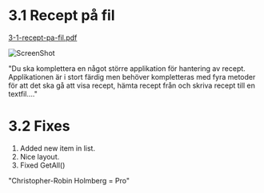 3.1 Recept på fil
=================
[3-1-recept-pa-fil.pdf](https://github.com/1dv402/kursmaterial/raw/master/Laborationsuppgifter/3-1-recept-pa-fil.pdf)

![ScreenShot](README.png)

"Du ska komplettera en något större applikation för hantering av recept. Applikationen är i stort färdig men behöver kompletteras med fyra metoder för att det ska gå att visa recept, hämta recept från och skriva recept till en textfil...."

3.2 Fixes
=================
1. Added new item in list.
2. Nice layout.
3. Fixed GetAll()

"Christopher-Robin Holmberg = Pro"
